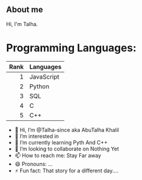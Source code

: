 ## About me

Hi, I'm Talha. 


# Programming Languages:
| Rank | Languages |
|-----:|-----------|
|     1| JavaScript|
|     2| Python    |
|     3| SQL       |
|     4| C         |
|     5| C++       |



- 👋 Hi, I’m @Talha-since aka AbuTalha Khalil
- 👀 I’m interested in 
- 🌱 I’m currently learning Pyth And C++
- 💞️ I’m looking to collaborate on Nothing Yet
- 📫 How to reach me: Stay Far away
- 😄 Pronouns: ...
- ⚡ Fun fact: That story for a different day....

<!---
Talha-since/Talha-since is a ✨ special ✨ repository because its `README.md` (this file) appears on your GitHub profile.
You can click the Preview link to take a look at your changes.
--->
